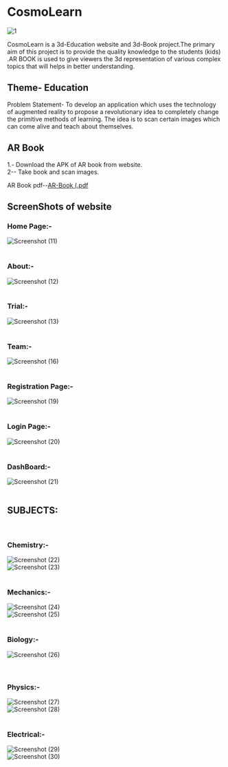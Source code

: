 # CosmoLearn
![1](https://user-images.githubusercontent.com/42642799/68140912-9bee5600-ff52-11e9-8f49-287db4757cce.png)

CosmoLearn is a 3d-Education website and 3d-Book project.The primary aim of this project is to provide the quality knowledge to the students (kids)  .AR BOOK is used to give viewers the 3d representation of various complex topics that will helps in better understanding.

## Theme- Education
Problem Statement- To develop an application which uses the technology of augmented reality to propose a revolutionary idea to completely change the primitive methods of learning. The idea is to scan certain images which can come alive and teach about themselves.

## AR Book<br>
1.- Download the APK of AR book from website.<br>
2-- Take book and scan images.<br>

AR Book pdf--[AR-Book (.pdf](https://github.com/prakhar3g/CosmoLearn/files/3805166/AR-Book.pdf)

## ScreenShots of website
### Home Page:-
![Screenshot (11)](https://user-images.githubusercontent.com/42642799/68141639-ea502480-ff53-11e9-8ab0-11d0549399fc.png)
<br>
<br>
### About:-
![Screenshot (12)](https://user-images.githubusercontent.com/42642799/68141701-05bb2f80-ff54-11e9-9efa-e02a97c65d30.png)
<br>
<br>
### Trial:-
![Screenshot (13)](https://user-images.githubusercontent.com/42642799/68141816-3f8c3600-ff54-11e9-9960-007041c49ff4.png)
<br>
<br>
### Team:-
![Screenshot (16)](https://user-images.githubusercontent.com/42642799/68224280-4da18b80-0014-11ea-8212-4d2d647d6a4b.png)
<br>
<br>
### Registration Page:-
![Screenshot (19)](https://user-images.githubusercontent.com/42642799/68224498-bf79d500-0014-11ea-8c16-692ac8a7a831.png)
<br>
<br>
### Login Page:-
![Screenshot (20)](https://user-images.githubusercontent.com/42642799/68224729-2c8d6a80-0015-11ea-917b-62f69b30a5f7.png)
<br>
<br>
### DashBoard:-
![Screenshot (21)](https://user-images.githubusercontent.com/42642799/68224848-69f1f800-0015-11ea-81b9-1376421f75ad.png)
<br>
<br>
## SUBJECTS:
<br>

### Chemistry:-
![Screenshot (22)](https://user-images.githubusercontent.com/42642799/68225646-c0136b00-0016-11ea-8ed4-065b0425f2cf.png)
<br>
![Screenshot (23)](https://user-images.githubusercontent.com/42642799/68225083-db31ab00-0015-11ea-8e19-2cdb9186e766.png)
<br>
<br>
### Mechanics:-
![Screenshot (24)](https://user-images.githubusercontent.com/42642799/68225953-39ab5900-0017-11ea-844e-bc34d5be43eb.png)
<br>
![Screenshot (25)](https://user-images.githubusercontent.com/42642799/68226070-6bbcbb00-0017-11ea-9381-53353ece5a54.png)
<br>
<br>
### Biology:-
![Screenshot (26)](https://user-images.githubusercontent.com/42642799/68226376-f9000f80-0017-11ea-85e2-032a498d08e5.png)
<br>
<br>
<br>
### Physics:-
![Screenshot (27)](https://user-images.githubusercontent.com/42642799/68226456-1b922880-0018-11ea-8980-96d845fc45b7.png)
<br>
![Screenshot (28)](https://user-images.githubusercontent.com/42642799/68226525-39f82400-0018-11ea-840a-f09891ef1401.png)
<br>
<br>
### Electrical:-
![Screenshot (29)](https://user-images.githubusercontent.com/42642799/68226942-eafebe80-0018-11ea-9648-39a4d125b9ed.png)
<br>
![Screenshot (30)](https://user-images.githubusercontent.com/42642799/68227099-27321f00-0019-11ea-8b26-f98c36979eff.png)






